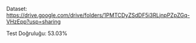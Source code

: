 Dataset: https://drive.google.com/drive/folders/1PMTCDyZSdDF5i3RLjnpPZpZGq-VHzEpp?usp=sharing

Test Doğruluğu: 53.03%
